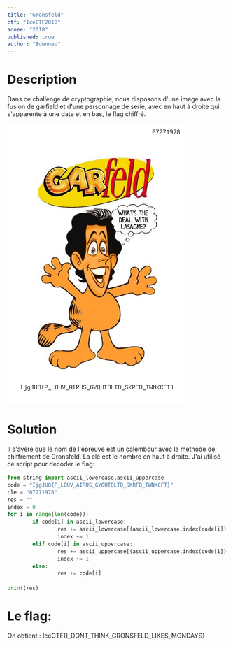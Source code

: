 ```yaml
---
title: "Gronsfeld"
ctf: "IceCTF2018"
annee: "2018"
published: true
author: "Bdenneu"
---
```

# Description
Dans ce challenge de cryptographie, nous disposons d'une image avec la fusion de garfield et d'une personnage de serie, avec en haut à droite qui s'apparente à une date et en bas, le flag chiffré.

![Gronsfeld](/assets/images/icectf2018_garfeld.png)

# Solution
Il s'avère que le nom de l'épreuve est un calembour avec la méthode de chiffrement de Gronsfeld. La clé est le nombre en haut à droite. J'ai utilisé ce script pour decoder le flag:
```python
from string import ascii_lowercase,ascii_uppercase
code = "IjgJUO{P_LOUV_AIRUS_GYQUTOLTD_SKRFB_TWNKCFT}"
cle = "07271978"
res = ""
index = 0
for i in range(len(code)): 
        if code[i] in ascii_lowercase:
                res += ascii_lowercase[(ascii_lowercase.index(code[i]) - int(cle[index%len(cle)]))%len(ascii_lowercase)]
                index += 1
        elif code[i] in ascii_uppercase:
                res += ascii_uppercase[(ascii_uppercase.index(code[i]) - int(cle[index%len(cle)]))%len(ascii_uppercase)]
                index += 1
        else:
                res += code[i]

print(res)
```
# Le flag:
On obtient : IceCTF{I_DONT_THINK_GRONSFELD_LIKES_MONDAYS}

